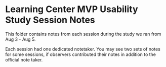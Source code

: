 # Learning Center MVP Usability Study Session Notes

This folder contains notes from each session during the study we ran from Aug 3 - Aug 5.

Each session had one dedicated notetaker. You may see two sets of notes for some sessions, if observers contributed their notes in addition to the official note taker.

